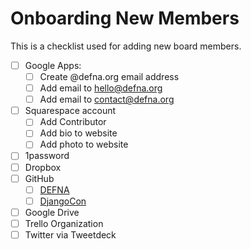 # Onboarding New Members

This is a checklist used for adding new board members.

- [ ] Google Apps:
    - [ ] Create @defna.org email address
    - [ ] Add email to hello@defna.org
    - [ ] Add email to contact@defna.org
- [ ] Squarespace account
    - [ ] Add Contributor
    - [ ] Add bio to website
    - [ ] Add photo to website
- [ ] 1password
- [ ] Dropbox
- [ ] GitHub
  - [ ] [DEFNA](https://github.com/DEFNA)
  - [ ] [DjangoCon](https://github.com/djangocon)
- [ ] Google Drive
- [ ] Trello Organization
- [ ] Twitter via Tweetdeck
